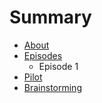 # Summary

* [About](README.md)
* [Episodes](episodes.md)
   * Episode 1
* [Pilot](introduction.md)
* [Brainstorming](brainstorming.md)

